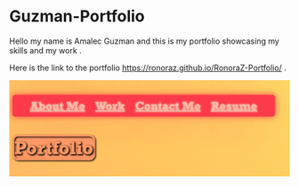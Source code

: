# Guzman-Portfolio 

Hello my name is Amalec Guzman and this is my portfolio showcasing my skills and my work . 

Here is the link to the portfolio  https://ronoraz.github.io/RonoraZ-Portfolio/ .   

![](images/Screenshot%20(34).png)


